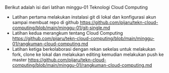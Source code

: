 Berikut adalah isi dari latihan minggu-01 Teknologi Cloud Computing
- Latihan pertama melakukan instalasi git di lokal dan konfigurasi akun sampai membuat repo di github https://github.com/pijaru/tekn-cloud-computing/blob/main/minggu-01/git-single.md
- Latihan kedua merangkum tentang Cloud Computing https://github.com/pijaru/tekn-cloud-computing/blob/main/minggu-01/rangkuman-cloud-computing.md
- Latihan ketiga berkolaborasi dengan rekan sekelas untuk melakukan fork, clone ke lokal dan melakukan editing kemudian melakukan push ke master https://github.com/pijaru/tekn-cloud-computing/blob/main/minggu-01/rangkuman-cloud-computing.md

